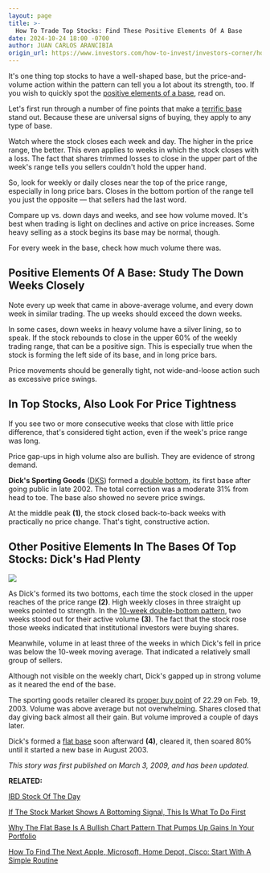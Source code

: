 ```yaml
---
layout: page
title: >-
  How To Trade Top Stocks: Find These Positive Elements Of A Base
date: 2024-10-24 18:00 -0700
author: JUAN CARLOS ARANCIBIA
origin_url: https://www.investors.com/how-to-invest/investors-corner/how-to-trade-growth-stocks-positive-elements-of-a-base
---
```





It's one thing top stocks to have a well-shaped base, but the price-and-volume action within the pattern can tell you a lot about its strength, too. If you wish to quickly spot the [positive elements of a base](https://www.investors.com/how-to-invest/investors-corner/how-to-trade-stocks-base-stock-charts/), read on.




Let's first run through a number of fine points that make a [terrific base](https://www.investors.com/how-to-invest/investors-corner/how-to-trade-stocks-base-stock-charts/) stand out. Because these are universal signs of buying, they apply to any type of base.


Watch where the stock closes each week and day. The higher in the price range, the better. This even applies to weeks in which the stock closes with a loss. The fact that shares trimmed losses to close in the upper part of the week's range tells you sellers couldn't hold the upper hand.


So, look for weekly or daily closes near the top of the price range, especially in long price bars. Closes in the bottom portion of the range tell you just the opposite — that sellers had the last word.


Compare up vs. down days and weeks, and see how volume moved. It's best when trading is light on declines and active on price increases. Some heavy selling as a stock begins its base may be normal, though.


For every week in the base, check how much volume there was.


Positive Elements Of A Base: Study The Down Weeks Closely
---------------------------------------------------------


Note every up week that came in above-average volume, and every down week in similar trading. The up weeks should exceed the down weeks.


In some cases, down weeks in heavy volume have a silver lining, so to speak. If the stock rebounds to close in the upper 60% of the weekly trading range, that can be a positive sign. This is especially true when the stock is forming the left side of its base, and in long price bars.


Price movements should be generally tight, not wide-and-loose action such as excessive price swings.


In Top Stocks, Also Look For Price Tightness
--------------------------------------------


If you see two or more consecutive weeks that close with little price difference, that's considered tight action, even if the week's price range was long.


Price gap-ups in high volume also are bullish. They are evidence of strong demand.


**Dick's Sporting Goods** ([DKS](https://research.investors.com/quote.aspx?symbol=DKS)) formed a [double bottom](https://www.investors.com/how-to-invest/investors-corner/what-is-double-bottom-base-biotech-stocks/), its first base after going public in late 2002. The total correction was a moderate 31% from head to toe. The base also showed no severe price swings.


At the middle peak **(1)**, the stock closed back-to-back weeks with practically no price change. That's tight, constructive action.


Other Positive Elements In The Bases Of Top Stocks: Dick's Had Plenty
---------------------------------------------------------------------


![](https://www.investors.com/wp-content/uploads/2018/11/ICdks110618-281x300.jpg)


As Dick's formed its two bottoms, each time the stock closed in the upper reaches of the price range **(2)**. High weekly closes in three straight up weeks pointed to strength. In the [10-week double-bottom pattern](https://www.investors.com/how-to-invest/investors-corner/what-is-double-bottom-base-biotech-stocks/), two weeks stood out for their active volume **(3)**. The fact that the stock rose those weeks indicated that institutional investors were buying shares.


Meanwhile, volume in at least three of the weeks in which Dick's fell in price was below the 10-week moving average. That indicated a relatively small group of sellers.


Although not visible on the weekly chart, Dick's gapped up in strong volume as it neared the end of the base.


The sporting goods retailer cleared its [proper buy point](https://www.investors.com/how-to-invest/investors-corner/chart-reading-basics-how-a-buy-point-marks-a-time-of-opportunity/) of 22.29 on Feb. 19, 2003. Volume was above average but not overwhelming. Shares closed that day giving back almost all their gain. But volume improved a couple of days later.


Dick's formed a [flat base](https://www.investors.com/how-to-invest/investors-corner/chart-patterns-flat-base-dull-trade-positive-action/) soon afterward **(4)**, cleared it, then soared 80% until it started a new base in August 2003.


*This story was first published on March 3, 2009, and has been updated.*


**RELATED:**


[IBD Stock Of The Day](https://www.investors.com/research/ibd-stock-of-the-day/)


[If The Stock Market Shows A Bottoming Signal, This Is What To Do First](https://www.investors.com/how-to-invest/investors-corner/why-you-should-buy-on-the-follow-through-day/)


[Why The Flat Base Is A Bullish Chart Pattern That Pumps Up Gains In Your Portfolio](https://www.investors.com/how-to-invest/investors-corner/when-to-buy-the-basics-of-a-flat-base-a-super-growth-stock-pattern/)


[How To Find The Next Apple, Microsoft, Home Depot, Cisco: Start With A Simple Routine](https://www.investors.com/research/ibd-stock-analysis/how-to-invest-in-the-stock-market-start-with-a-simple-routine/)




